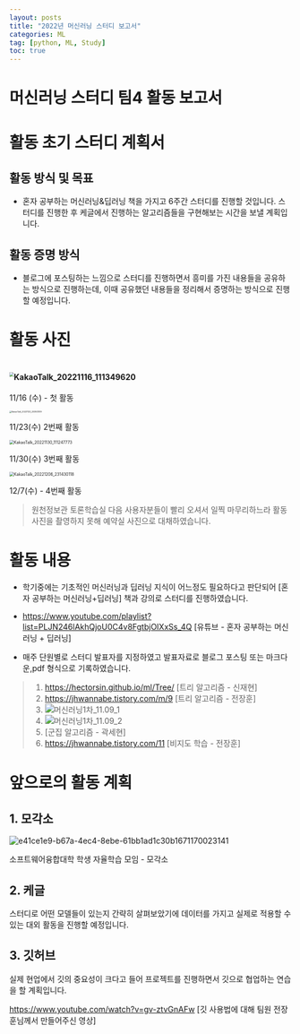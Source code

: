 ```yaml
---
layout: posts
title: "2022년 머신러닝 스터디 보고서"
categories: ML
tag: [python, ML, Study]
toc: true
---
```


# 머신러닝 스터디 팀4 활동 보고서

# 활동 초기 스터디 계획서

## 활동 방식 및 목표
- 혼자 공부하는 머신러닝&딥러닝 책을 가지고 6주간 스터디를 진행할 것입니다. 스터디를 진행한 후 케글에서 진행하는 알고리즘들을 구현해보는 시간을 보낼 계획입니다.

## 활동 증명 방식
- 블로그에 포스팅하는 느낌으로 스터디를 진행하면서 흥미를 가진 내용들을 공유하는 방식으로 진행하는데, 이때 공유했던 내용들을 정리해서 증명하는 방식으로 진행할 예정입니다.

# 활동 사진

# <img src="../images/2022-12-23-All_In_study/KakaoTalk_20221116_111349620.jpg" alt="KakaoTalk_20221116_111349620" style="zoom:50%;" />

11/16 (수) - 첫 활동

<img src="../images/2022-12-23-All_In_study/KakaoTalk_20221123_203921519.jpg" alt="KakaoTalk_20221123_203921519" style="zoom: 25%;" />

11/23(수) 2번째 활동

<img src="../images/2022-12-23-All_In_study/KakaoTalk_20221130_111247773.jpg" alt="KakaoTalk_20221130_111247773" style="zoom: 50%;" />

11/30(수) 3번째 활동

<img src="../images/2022-12-23-All_In_study/KakaoTalk_20221206_231430118.jpg" alt="KakaoTalk_20221206_231430118" style="zoom: 50%;" />

12/7(수) - 4번째 활동

> 원천정보관 토론학습실 다음 사용자분들이 빨리 오셔서 일찍 마무리하느라 활동 사진을 촬영하지 못해 예약실 사진으로 대채하였습니다.

# 활동 내용

- 학기중에는 기초적인 머신러닝과 딥러닝 지식이 어느정도 필요하다고 판단되어 [혼자 공부하는 머신러닝+딥러닝] 책과 강의로 스터디를 진행하였습니다.
- https://www.youtube.com/playlist?list=PLJN246lAkhQjoU0C4v8FgtbjOIXxSs_4Q [유튜브 - 혼자 공부하는 머신러닝 + 딥러닝]

- 매주 단원별로 스터디 발표자를 지정하였고 발표자료로 블로그 포스팅 또는 마크다운,pdf 형식으로 기록하였습니다.

> 1. https://hectorsin.github.io/ml/Tree/ [트리 알고리즘 - 신재현]
> 2. https://jhwannabe.tistory.com/m/9 [트리 알고리즘 - 전장훈]
> 3. ![머신러닝1차_11.09_1](../images/2022-12-23-All_In_study/머신러닝1차_11.09_1.png)
> 4. ![머신러닝1차_11.09_2](../images/2022-12-23-All_In_study/머신러닝1차_11.09_2.png)
> 5. [군집 알고리즘 - 곽세현]
> 6. https://jhwannabe.tistory.com/11 [비지도 학습 - 전장훈]



# 앞으로의 활동 계획

## 1. 모각소

![e41ce1e9-b67a-4ec4-8ebe-61bb1ad1c30b1671170023141](../images/2022-12-23-All_In_study/e41ce1e9-b67a-4ec4-8ebe-61bb1ad1c30b1671170023141.jpg)

소프트웨어융합대학 학생 자율학습 모임 - 모각소

## 2. 케글

스터디로 어떤 모델들이 있는지 간략히 살펴보았기에 데이터를 가지고 실제로 적용할 수 있는 대외 활동을 진행할 예정입니다.



## 3. 깃허브

실제 현업에서 깃의 중요성이 크다고 들어 프로젝트를 진행하면서 깃으로 협업하는 연습을 할 계획입니다.

https://www.youtube.com/watch?v=gv-ztvGnAFw [깃 사용법에 대해 팀원 전장훈님께서 만들어주신 영상]
